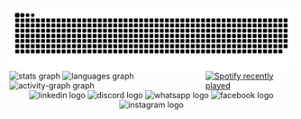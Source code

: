   <img src="https://raw.githubusercontent.com/NotHamada/NotHamada/output/snake.svg" alt="Snake animation" />
<div style="display: flex; ">
  
<div>
  <img src="https://github-readme-stats.vercel.app/api?username=NotHamada&hide_title=false&hide_rank=true&show_icons=true&include_all_commits=true&count_private=true&disable_animations=false&theme=dracula&locale=en&hide_border=false&order=1" height="171" alt="stats graph"  />
  <img src="https://github-readme-stats.vercel.app/api/top-langs?username=NotHamada&locale=en&hide_title=false&layout=compact&card_width=320&langs_count=10&theme=dracula&hide_border=false&order=2" height="171" alt="languages graph"  />
  <img src="https://github-readme-activity-graph.vercel.app/graph?username=NotHamada&radius=16&theme=react&area=true&order=5" height="200" alt="activity-graph graph"  />
</div>

<div>
  <a href="https://open.spotify.com/user/31mri3cn2a42pytkksjxdgrhpgcq">
    <img src="https://spotify-recently-played-readme.vercel.app/api?user=31mri3cn2a42pytkksjxdgrhpgcq&count=5&unique=false" alt="Spotify recently played"  />
  </a>
</div>

</div>

<div align="center">
  <img src="https://raw.githubusercontent.com/maurodesouza/profile-readme-generator/master/src/assets/icons/social/linkedin/default.svg" width="52" height="40" alt="linkedin logo"  />
  <img src="https://raw.githubusercontent.com/maurodesouza/profile-readme-generator/master/src/assets/icons/social/discord/default.svg" width="52" height="40" alt="discord logo"  />
  <img src="https://raw.githubusercontent.com/maurodesouza/profile-readme-generator/master/src/assets/icons/social/whatsapp/default.svg" width="52" height="40" alt="whatsapp logo"  />
  <img src="https://raw.githubusercontent.com/maurodesouza/profile-readme-generator/master/src/assets/icons/social/facebook/default.svg" width="52" height="40" alt="facebook logo"  />
  <img src="https://raw.githubusercontent.com/maurodesouza/profile-readme-generator/master/src/assets/icons/social/instagram/default.svg" width="52" height="40" alt="instagram logo"  />
</div>

###
